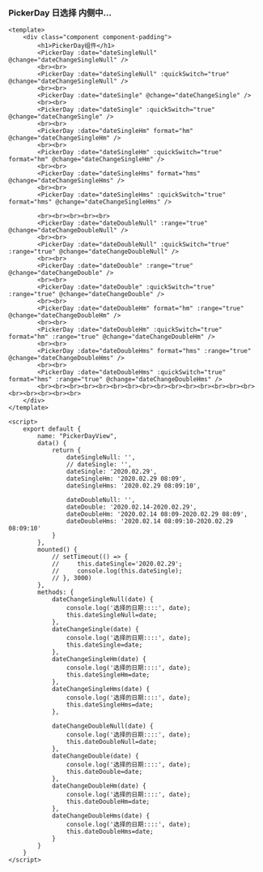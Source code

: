 ### PickerDay 日选择 内侧中...

<template>
    <div class="component component-padding">
        <h1>PickerDay组件</h1>
        <PickerDay :date="dateSingleNull" @change="dateChangeSingleNull" />
        <br><br>
        <PickerDay :date="dateSingleNull" :quickSwitch="true" @change="dateChangeSingleNull" />
        <br><br>
        <PickerDay :date="dateSingle" @change="dateChangeSingle" />
        <br><br>
        <PickerDay :date="dateSingle" :quickSwitch="true" @change="dateChangeSingle" />
        <br><br>
        <PickerDay :date="dateSingleHm" format="hm" @change="dateChangeSingleHm" />
        <br><br>
        <PickerDay :date="dateSingleHm" :quickSwitch="true" format="hm" @change="dateChangeSingleHm" />
        <br><br>
        <PickerDay :date="dateSingleHms" format="hms" @change="dateChangeSingleHms" />
        <br><br>
        <PickerDay :date="dateSingleHms" :quickSwitch="true" format="hms" @change="dateChangeSingleHms" />
        <br><br><br><br><br>
        <PickerDay :date="dateDoubleNull" :range="true" @change="dateChangeDoubleNull" />
        <br><br>
        <PickerDay :date="dateDoubleNull" :quickSwitch="true" :range="true" @change="dateChangeDoubleNull" />
        <br><br>
        <PickerDay :date="dateDouble" :range="true" @change="dateChangeDouble" />
        <br><br>
        <PickerDay :date="dateDouble" :quickSwitch="true" :range="true" @change="dateChangeDouble" />
        <br><br>
        <PickerDay :date="dateDoubleHm" format="hm" :range="true" @change="dateChangeDoubleHm" />
        <br><br>
        <PickerDay :date="dateDoubleHm" :quickSwitch="true" format="hm" :range="true" @change="dateChangeDoubleHm" />
        <br><br>
        <PickerDay :date="dateDoubleHms" format="hms" :range="true" @change="dateChangeDoubleHms" />
        <br><br>
        <PickerDay :date="dateDoubleHms" :quickSwitch="true" format="hms" :range="true" @change="dateChangeDoubleHms" />
        <br><br><br><br><br><br><br><br><br><br><br><br><br><br><br><br><br><br><br><br>
    </div>
</template>

<script>
    export default {
        name: "PickerDayView",
        data() {
            return {
                dateSingleNull: '',
                // dateSingle: '',
                dateSingle: '2020.02.29',
                dateSingleHm: '2020.02.29 08:09',
                dateSingleHms: '2020.02.29 08:09:10',

                dateDoubleNull: '',
                dateDouble: '2020.02.14-2020.02.29',
                dateDoubleHm: '2020.02.14 08:09-2020.02.29 08:09',
                dateDoubleHms: '2020.02.14 08:09:10-2020.02.29 08:09:10'
            }
        },
        mounted() {
            // setTimeout(() => {
            //     this.dateSingle='2020.02.29';
            //     console.log(this.dateSingle);
            // }, 3000)
        },
        methods: {
            dateChangeSingleNull(date) {
                console.log('选择的日期::::', date);
                this.dateSingleNull=date;
            },
            dateChangeSingle(date) {
                console.log('选择的日期::::', date);
                this.dateSingle=date;
            },
            dateChangeSingleHm(date) {
                console.log('选择的日期::::', date);
                this.dateSingleHm=date;
            },
            dateChangeSingleHms(date) {
                console.log('选择的日期::::', date);
                this.dateSingleHms=date;
            },

            dateChangeDoubleNull(date) {
                console.log('选择的日期::::', date);
                this.dateDoubleNull=date;
            },
            dateChangeDouble(date) {
                console.log('选择的日期::::', date);
                this.dateDouble=date;
            },
            dateChangeDoubleHm(date) {
                console.log('选择的日期::::', date);
                this.dateDoubleHm=date;
            },
            dateChangeDoubleHms(date) {
                console.log('选择的日期::::', date);
                this.dateDoubleHms=date;
            }
        }
    }
</script>

```vue
<template>
    <div class="component component-padding">
        <h1>PickerDay组件</h1>
        <PickerDay :date="dateSingleNull" @change="dateChangeSingleNull" />
        <br><br>
        <PickerDay :date="dateSingleNull" :quickSwitch="true" @change="dateChangeSingleNull" />
        <br><br>
        <PickerDay :date="dateSingle" @change="dateChangeSingle" />
        <br><br>
        <PickerDay :date="dateSingle" :quickSwitch="true" @change="dateChangeSingle" />
        <br><br>
        <PickerDay :date="dateSingleHm" format="hm" @change="dateChangeSingleHm" />
        <br><br>
        <PickerDay :date="dateSingleHm" :quickSwitch="true" format="hm" @change="dateChangeSingleHm" />
        <br><br>
        <PickerDay :date="dateSingleHms" format="hms" @change="dateChangeSingleHms" />
        <br><br>
        <PickerDay :date="dateSingleHms" :quickSwitch="true" format="hms" @change="dateChangeSingleHms" />

        <br><br><br><br><br>
        <PickerDay :date="dateDoubleNull" :range="true" @change="dateChangeDoubleNull" />
        <br><br>
        <PickerDay :date="dateDoubleNull" :quickSwitch="true" :range="true" @change="dateChangeDoubleNull" />
        <br><br>
        <PickerDay :date="dateDouble" :range="true" @change="dateChangeDouble" />
        <br><br>
        <PickerDay :date="dateDouble" :quickSwitch="true" :range="true" @change="dateChangeDouble" />
        <br><br>
        <PickerDay :date="dateDoubleHm" format="hm" :range="true" @change="dateChangeDoubleHm" />
        <br><br>
        <PickerDay :date="dateDoubleHm" :quickSwitch="true" format="hm" :range="true" @change="dateChangeDoubleHm" />
        <br><br>
        <PickerDay :date="dateDoubleHms" format="hms" :range="true" @change="dateChangeDoubleHms" />
        <br><br>
        <PickerDay :date="dateDoubleHms" :quickSwitch="true" format="hms" :range="true" @change="dateChangeDoubleHms" />
        <br><br><br><br><br><br><br><br><br><br><br><br><br><br><br><br><br><br><br><br>
    </div>
</template>

<script>
    export default {
        name: "PickerDayView",
        data() {
            return {
                dateSingleNull: '',
                // dateSingle: '',
                dateSingle: '2020.02.29',
                dateSingleHm: '2020.02.29 08:09',
                dateSingleHms: '2020.02.29 08:09:10',

                dateDoubleNull: '',
                dateDouble: '2020.02.14-2020.02.29',
                dateDoubleHm: '2020.02.14 08:09-2020.02.29 08:09',
                dateDoubleHms: '2020.02.14 08:09:10-2020.02.29 08:09:10'
            }
        },
        mounted() {
            // setTimeout(() => {
            //     this.dateSingle='2020.02.29';
            //     console.log(this.dateSingle);
            // }, 3000)
        },
        methods: {
            dateChangeSingleNull(date) {
                console.log('选择的日期::::', date);
                this.dateSingleNull=date;
            },
            dateChangeSingle(date) {
                console.log('选择的日期::::', date);
                this.dateSingle=date;
            },
            dateChangeSingleHm(date) {
                console.log('选择的日期::::', date);
                this.dateSingleHm=date;
            },
            dateChangeSingleHms(date) {
                console.log('选择的日期::::', date);
                this.dateSingleHms=date;
            },

            dateChangeDoubleNull(date) {
                console.log('选择的日期::::', date);
                this.dateDoubleNull=date;
            },
            dateChangeDouble(date) {
                console.log('选择的日期::::', date);
                this.dateDouble=date;
            },
            dateChangeDoubleHm(date) {
                console.log('选择的日期::::', date);
                this.dateDoubleHm=date;
            },
            dateChangeDoubleHms(date) {
                console.log('选择的日期::::', date);
                this.dateDoubleHms=date;
            }
        }
    }
</script>

```